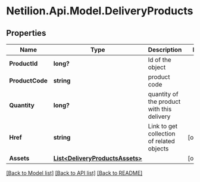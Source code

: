 # Netilion.Api.Model.DeliveryProducts
## Properties

Name | Type | Description | Notes
------------ | ------------- | ------------- | -------------
**ProductId** | **long?** | Id of the object | 
**ProductCode** | **string** | product code | 
**Quantity** | **long?** | quantity of the product with this delivery | 
**Href** | **string** | Link to get collection of related objects | [optional] 
**Assets** | [**List&lt;DeliveryProductsAssets&gt;**](DeliveryProductsAssets.md) |  | [optional] 

[[Back to Model list]](../README.md#documentation-for-models) [[Back to API list]](../README.md#documentation-for-api-endpoints) [[Back to README]](../README.md)

